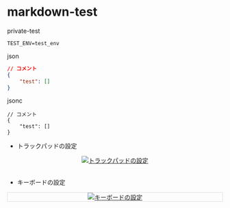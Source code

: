# markdown-test
private-test

```shell
TEST_ENV=test_env
```

json
```JSON with Comments:
// コメント
{
    "test": []
}
```

jsonc
```jsonc
// コメント
{
    "test": []
}
```

- トラックパッドの設定

<div align="center" border="1px solid rgb(221, 221, 221)">
    <a href="https://youtu.be/g5jfXoJ_pv8"><img src="https://www.gstatic.com/youtube/img/branding/youtubelogo/svg/youtubelogo.svg" alt="トラックパッドの設定"></a>
</div>

<br>

- キーボードの設定

<div align="center" style="border:1px solid rgb(221, 221, 221);">
    <a href="https://youtu.be/MQtYH4foLto"><img src="https://www.gstatic.com/youtube/img/branding/youtubelogo/svg/youtubelogo.svg" alt="キーボードの設定"></a>
</div>

<br>
